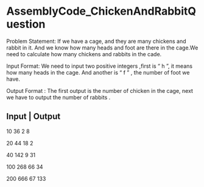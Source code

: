 # AssemblyCode_ChickenAndRabbitQuestion

Problem Statement:
 If we have a cage, and they are many chickens and rabbit in it.
And we know how many heads and foot are there in the cage.We
need to calculate how many chickens and rabbits in the cade.

Input Format:
 We need to input two positive integers ,first is “ h ”, it means
how many heads in the cage. And another is “ f ” , the number of
foot we have.

Output Format :
 The first output is the number of chicken in the cage, next we
have to output the number of rabbits .


  Input   | Output
----------------------
10   36        2    8

20   44        18   2

40   142       9    31

100  268       66   34

200  666       67   133
